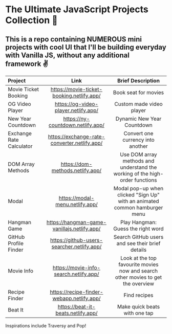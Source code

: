 # The Ultimate JavaScript Projects Collection 🚀
## This is a repo containing NUMEROUS mini projects with cool UI that I'll be building everyday with Vanilla JS, without any additional framework ✌


| Project        | Link          | Brief Description    
| :------------- | :----------: | :----------: 
| Movie Ticket Booking | https://movie-ticket-booking.netlify.app/  | Book seat for movies
| OG Video Player | https://og-video-player.netlify.app/  | Custom made video player
|New Year Countdown | https://ny-countdown.netlify.app/  | Dynamic New Year Countdown
|Exchange Rate Calculator  | https://exchange-rate-converter.netlify.app/ | Convert one currency into another
|DOM Array Methods  | https://dom-methods.netlify.app/| Use DOM array methods and understand the working of the high-order functions
|Modal | https://modal-menu.netlify.app/ | Modal pop-up when clicked "Sign Up" with an animated common hamburger menu
| Hangman Game| https://hangman-game-vanillajs.netlify.app/  | Play Hangman: Guess the right word
|GitHub Profile Finder| https://github-users-searcher.netlify.app/  | Search GitHub users and see their brief details
| Movie Info  | https://movie-info-search.netlify.app/  | Look at the top favourite movies now and search other movies to get the overview
| Recipe Finder | https://recipe-finder-webapp.netlify.app/  | Find recipes
|Beat It | https://beat-it-beats.netlify.app/  | Make quick beats with one tap 


Inspirations include Traversy and Pop!
